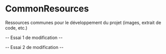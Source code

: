 CommonResources
===============

Ressources communes pour le développement du projet (images, extrait de code, etc.)

-- Essai 1 de modification --

-- Essai 2 de modification --